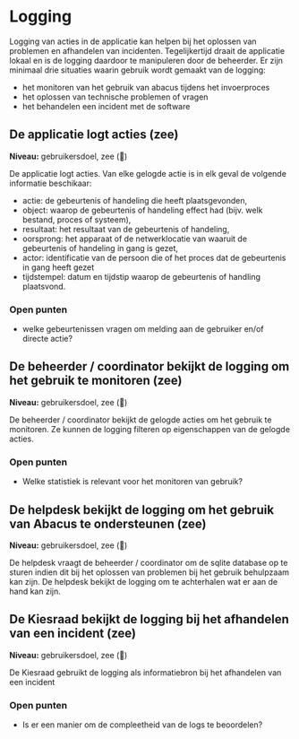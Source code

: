 # Logging

Logging van acties in de applicatie kan helpen bij het oplossen van problemen en afhandelen van incidenten. Tegelijkertijd draait de applicatie lokaal en is de logging daardoor te manipuleren door de beheerder. Er zijn minimaal drie situaties waarin gebruik wordt gemaakt van de logging: 

- het monitoren van het gebruik van abacus tijdens het invoerproces
- het oplossen van technische problemen of vragen
- het behandelen een incident met de software

## De applicatie logt acties (zee)

__Niveau:__ gebruikersdoel, zee  (🌊)

De applicatie logt acties. Van elke gelogde actie is in elk geval de volgende informatie beschikaar:

- actie: de gebeurtenis of handeling die heeft plaatsgevonden,
- object: waarop de gebeurtenis of handeling effect had (bijv. welk bestand, proces of systeem),
- resultaat: het resultaat van de gebeurtenis of handeling,
- oorsprong: het apparaat of de netwerklocatie van waaruit de gebeurtenis of handeling in gang is gezet,
- actor: identificatie van de persoon die of het proces dat de gebeurtenis in gang heeft gezet
- tijdstempel: datum en tijdstip waarop de gebeurtenis of handling plaatsvond.

### Open punten

- welke gebeurtenissen vragen om melding aan de gebruiker en/of directe actie?

## De beheerder / coordinator bekijkt de logging om het gebruik te monitoren (zee)

__Niveau:__ gebruikersdoel, zee  (🌊)

De beheerder / coordinator bekijkt de gelogde acties om het gebruik te monitoren. Ze kunnen de logging filteren op eigenschappen van de gelogde acties.

### Open punten

- Welke statistiek is relevant voor het monitoren van gebruik?

## De helpdesk bekijkt de logging om het gebruik van Abacus te ondersteunen (zee)

__Niveau:__ gebruikersdoel, zee  (🌊)

De helpdesk vraagt de beheerder / coordinator om de sqlite database op te sturen indien dit bij het oplossen van problemen bij het gebruik behulpzaam kan zijn. De helpdesk bekijkt de logging om te achterhalen wat er aan de hand kan zijn.

## De Kiesraad bekijkt de logging bij het afhandelen van een incident (zee)

__Niveau:__ gebruikersdoel, zee  (🌊)

De Kiesraad gebruikt de logging als informatiebron bij het afhandelen van een incident

### Open punten

- Is er een manier om de compleetheid van de logs te beoordelen?

